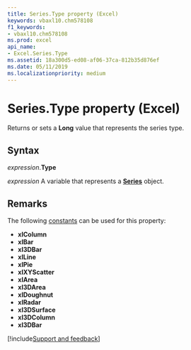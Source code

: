 ```yaml
---
title: Series.Type property (Excel)
keywords: vbaxl10.chm578108
f1_keywords:
- vbaxl10.chm578108
ms.prod: excel
api_name:
- Excel.Series.Type
ms.assetid: 18a300d5-ed08-af06-37ca-812b35d876ef
ms.date: 05/11/2019
ms.localizationpriority: medium
---
```



# Series.Type property (Excel)

Returns or sets a **Long** value that represents the series type.


## Syntax

_expression_.**Type**

_expression_ A variable that represents a **[Series](Excel.Series(object).md)** object.


## Remarks

The following [constants](excel.constants.md) can be used for this property:

- **xlColumn**
- **xlBar**
- **xl3DBar**
- **xlLine**
- **xlPie**
- **xlXYScatter**
- **xlArea**
- **xl3DArea**
- **xlDoughnut**
- **xlRadar**
- **xl3DSurface**
- **xl3DColumn**
- **xl3DBar**



[!include[Support and feedback](~/includes/feedback-boilerplate.md)]